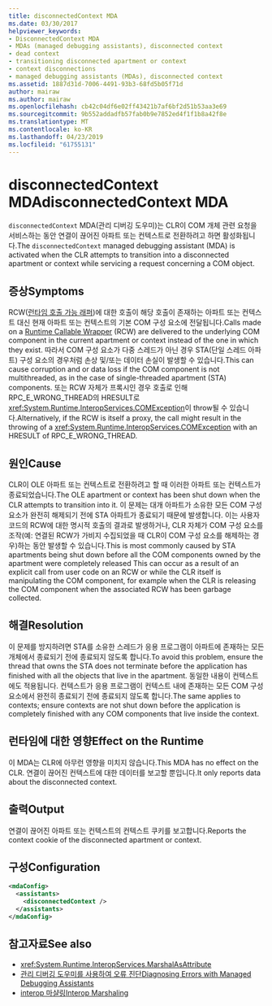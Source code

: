 ```yaml
---
title: disconnectedContext MDA
ms.date: 03/30/2017
helpviewer_keywords:
- DisconnectedContext MDA
- MDAs (managed debugging assistants), disconnected context
- dead context
- transitioning disconnected apartment or context
- context disconnections
- managed debugging assistants (MDAs), disconnected context
ms.assetid: 1887d31d-7006-4491-93b3-68fd5b05f71d
author: mairaw
ms.author: mairaw
ms.openlocfilehash: cb42c04df6e02ff43421b7af6bf2d51b53aa3e69
ms.sourcegitcommit: 9b552addadfb57fab0b9e7852ed4f1f1b8a42f8e
ms.translationtype: MT
ms.contentlocale: ko-KR
ms.lasthandoff: 04/23/2019
ms.locfileid: "61755131"
---
```

# <a name="disconnectedcontext-mda"></a><span data-ttu-id="55afa-102">disconnectedContext MDA</span><span class="sxs-lookup"><span data-stu-id="55afa-102">disconnectedContext MDA</span></span>
<span data-ttu-id="55afa-103">`disconnectedContext` MDA(관리 디버깅 도우미)는 CLR이 COM 개체 관련 요청을 서비스하는 동안 연결이 끊어진 아파트 또는 컨텍스트로 전환하려고 하면 활성화됩니다.</span><span class="sxs-lookup"><span data-stu-id="55afa-103">The `disconnectedContext` managed debugging assistant (MDA) is activated when the CLR attempts to transition into a disconnected apartment or context while servicing a request concerning a COM object.</span></span>  
  
## <a name="symptoms"></a><span data-ttu-id="55afa-104">증상</span><span class="sxs-lookup"><span data-stu-id="55afa-104">Symptoms</span></span>  
 <span data-ttu-id="55afa-105">RCW([런타임 호출 가능 래퍼](../../../docs/framework/interop/runtime-callable-wrapper.md))에 대한 호출이 해당 호출이 존재하는 아파트 또는 컨텍스트 대신 현재 아파트 또는 컨텍스트의 기본 COM 구성 요소에 전달됩니다.</span><span class="sxs-lookup"><span data-stu-id="55afa-105">Calls made on a [Runtime Callable Wrapper](../../../docs/framework/interop/runtime-callable-wrapper.md) (RCW) are delivered to the underlying COM component in the current apartment or context instead of the one in which they exist.</span></span> <span data-ttu-id="55afa-106">따라서 COM 구성 요소가 다중 스레드가 아닌 경우 STA(단일 스레드 아파트) 구성 요소의 경우처럼 손상 및/또는 데이터 손실이 발생할 수 있습니다.</span><span class="sxs-lookup"><span data-stu-id="55afa-106">This can cause corruption and or data loss if the COM component is not multithreaded, as in the case of single-threaded apartment (STA) components.</span></span> <span data-ttu-id="55afa-107">또는 RCW 자체가 프록시인 경우 호출로 인해 RPC_E_WRONG_THREAD의 HRESULT로 <xref:System.Runtime.InteropServices.COMException>이 throw될 수 있습니다.</span><span class="sxs-lookup"><span data-stu-id="55afa-107">Alternatively, if the RCW is itself a proxy, the call might result in the throwing of a <xref:System.Runtime.InteropServices.COMException> with an HRESULT of RPC_E_WRONG_THREAD.</span></span>  
  
## <a name="cause"></a><span data-ttu-id="55afa-108">원인</span><span class="sxs-lookup"><span data-stu-id="55afa-108">Cause</span></span>  
 <span data-ttu-id="55afa-109">CLR이 OLE 아파트 또는 컨텍스트로 전환하려고 할 때 이러한 아파트 또는 컨텍스트가 종료되었습니다.</span><span class="sxs-lookup"><span data-stu-id="55afa-109">The OLE apartment or context has been shut down when the CLR attempts to transition into it.</span></span> <span data-ttu-id="55afa-110">이 문제는 대개 아파트가 소유한 모든 COM 구성 요소가 완전히 해제되기 전에 STA 아파트가 종료되기 때문에 발생합니다. 이는 사용자 코드의 RCW에 대한 명시적 호출의 결과로 발생하거나, CLR 자체가 COM 구성 요소를 조작(예: 연결된 RCW가 가비지 수집되었을 때 CLR이 COM 구성 요소를 해제하는 경우)하는 동안 발생할 수 있습니다.</span><span class="sxs-lookup"><span data-stu-id="55afa-110">This is most commonly caused by STA apartments being shut down before all the COM components owned by the apartment were completely released This can occur as a result of an explicit call from user code on an RCW or while the CLR itself is manipulating the COM component, for example when the CLR is releasing the COM component when the associated RCW has been garbage collected.</span></span>  
  
## <a name="resolution"></a><span data-ttu-id="55afa-111">해결</span><span class="sxs-lookup"><span data-stu-id="55afa-111">Resolution</span></span>  
 <span data-ttu-id="55afa-112">이 문제를 방지하려면 STA를 소유한 스레드가 응용 프로그램이 아파트에 존재하는 모든 개체에서 종료되기 전에 종료되지 않도록 합니다.</span><span class="sxs-lookup"><span data-stu-id="55afa-112">To avoid this problem, ensure the thread that owns the STA does not terminate before the application has finished with all the objects that live in the apartment.</span></span> <span data-ttu-id="55afa-113">동일한 내용이 컨텍스트에도 적용됩니다. 컨텍스트가 응용 프로그램이 컨텍스트 내에 존재하는 모든 COM 구성 요소에서 완전히 종료되기 전에 종료되지 않도록 합니다.</span><span class="sxs-lookup"><span data-stu-id="55afa-113">The same applies to contexts; ensure contexts are not shut down before the application is completely finished with any COM components that live inside the context.</span></span>  
  
## <a name="effect-on-the-runtime"></a><span data-ttu-id="55afa-114">런타임에 대한 영향</span><span class="sxs-lookup"><span data-stu-id="55afa-114">Effect on the Runtime</span></span>  
 <span data-ttu-id="55afa-115">이 MDA는 CLR에 아무런 영향을 미치지 않습니다.</span><span class="sxs-lookup"><span data-stu-id="55afa-115">This MDA has no effect on the CLR.</span></span> <span data-ttu-id="55afa-116">연결이 끊어진 컨텍스트에 대한 데이터를 보고할 뿐입니다.</span><span class="sxs-lookup"><span data-stu-id="55afa-116">It only reports data about the disconnected context.</span></span>  
  
## <a name="output"></a><span data-ttu-id="55afa-117">출력</span><span class="sxs-lookup"><span data-stu-id="55afa-117">Output</span></span>  
 <span data-ttu-id="55afa-118">연결이 끊어진 아파트 또는 컨텍스트의 컨텍스트 쿠키를 보고합니다.</span><span class="sxs-lookup"><span data-stu-id="55afa-118">Reports the context cookie of the disconnected apartment or context.</span></span>  
  
## <a name="configuration"></a><span data-ttu-id="55afa-119">구성</span><span class="sxs-lookup"><span data-stu-id="55afa-119">Configuration</span></span>  
  
```xml  
<mdaConfig>  
  <assistants>  
    <disconnectedContext />  
  </assistants>  
</mdaConfig>  
```  
  
## <a name="see-also"></a><span data-ttu-id="55afa-120">참고자료</span><span class="sxs-lookup"><span data-stu-id="55afa-120">See also</span></span>

- <xref:System.Runtime.InteropServices.MarshalAsAttribute>
- [<span data-ttu-id="55afa-121">관리 디버깅 도우미를 사용하여 오류 진단</span><span class="sxs-lookup"><span data-stu-id="55afa-121">Diagnosing Errors with Managed Debugging Assistants</span></span>](../../../docs/framework/debug-trace-profile/diagnosing-errors-with-managed-debugging-assistants.md)
- [<span data-ttu-id="55afa-122">interop 마샬링</span><span class="sxs-lookup"><span data-stu-id="55afa-122">Interop Marshaling</span></span>](../../../docs/framework/interop/interop-marshaling.md)
